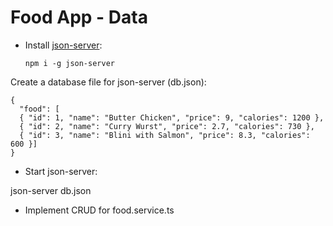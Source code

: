 # Food App - Data

- Install [json-server](https://github.com/typicode/json-server):

    ```
    npm i -g json-server
    ```

Create a database file for json-server (db.json):

```
{
  "food": [
  { "id": 1, "name": "Butter Chicken", "price": 9, "calories": 1200 },
  { "id": 2, "name": "Curry Wurst", "price": 2.7, "calories": 730 },
  { "id": 3, "name": "Blini with Salmon", "price": 8.3, "calories": 600 }]
}
```

- Start json-server:

json-server db.json

- Implement CRUD for food.service.ts
